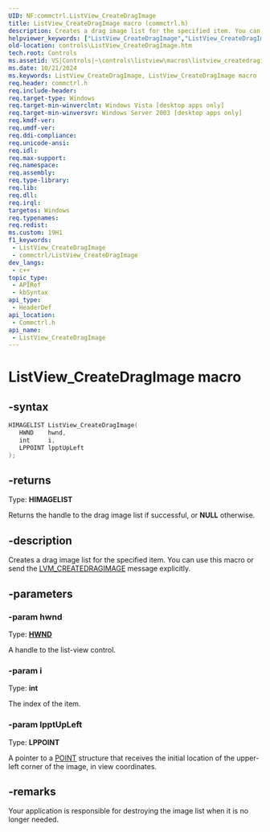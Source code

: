 ```yaml
---
UID: NF:commctrl.ListView_CreateDragImage
title: ListView_CreateDragImage macro (commctrl.h)
description: Creates a drag image list for the specified item. You can use this macro or send the LVM_CREATEDRAGIMAGE message explicitly.
helpviewer_keywords: ["ListView_CreateDragImage","ListView_CreateDragImage macro [Windows Controls]","_win32_ListView_CreateDragImage","_win32_ListView_CreateDragImage_cpp","commctrl/ListView_CreateDragImage","controls.ListView_CreateDragImage","controls._win32_ListView_CreateDragImage"]
old-location: controls\ListView_CreateDragImage.htm
tech.root: Controls
ms.assetid: VS|Controls|~\controls\listview\macros\listview_createdragimage.htm
ms.date: 10/21/2024
ms.keywords: ListView_CreateDragImage, ListView_CreateDragImage macro [Windows Controls], _win32_ListView_CreateDragImage, _win32_ListView_CreateDragImage_cpp, commctrl/ListView_CreateDragImage, controls.ListView_CreateDragImage, controls._win32_ListView_CreateDragImage
req.header: commctrl.h
req.include-header: 
req.target-type: Windows
req.target-min-winverclnt: Windows Vista [desktop apps only]
req.target-min-winversvr: Windows Server 2003 [desktop apps only]
req.kmdf-ver: 
req.umdf-ver: 
req.ddi-compliance: 
req.unicode-ansi: 
req.idl: 
req.max-support: 
req.namespace: 
req.assembly: 
req.type-library: 
req.lib: 
req.dll: 
req.irql: 
targetos: Windows
req.typenames: 
req.redist: 
ms.custom: 19H1
f1_keywords:
 - ListView_CreateDragImage
 - commctrl/ListView_CreateDragImage
dev_langs:
 - c++
topic_type:
 - APIRef
 - kbSyntax
api_type:
 - HeaderDef
api_location:
 - Commctrl.h
api_name:
 - ListView_CreateDragImage
---
```


# ListView_CreateDragImage macro

## -syntax

```cpp
HIMAGELIST ListView_CreateDragImage(
   HWND    hwnd,
   int     i,
   LPPOINT lpptUpLeft
);
```

## -returns

Type: **HIMAGELIST**

Returns the handle to the drag image list if successful, or <b>NULL</b> otherwise.


## -description

Creates a drag image list for the specified item. You can use this macro or send the <a href="/windows/desktop/Controls/lvm-createdragimage">LVM_CREATEDRAGIMAGE</a> message explicitly.

## -parameters

### -param hwnd

Type: <b><a href="/windows/desktop/WinProg/windows-data-types">HWND</a></b>

A handle to the list-view control.

### -param i

Type: <b>int</b>

The index of the item.

### -param lpptUpLeft

Type: <b>LPPOINT</b>

A pointer to a <a href="/windows/win32/api/windef/ns-windef-point">POINT</a> structure that receives the initial location of the upper-left corner of the image, in view coordinates.

## -remarks

Your application is responsible for destroying the image list when it is no longer needed.
